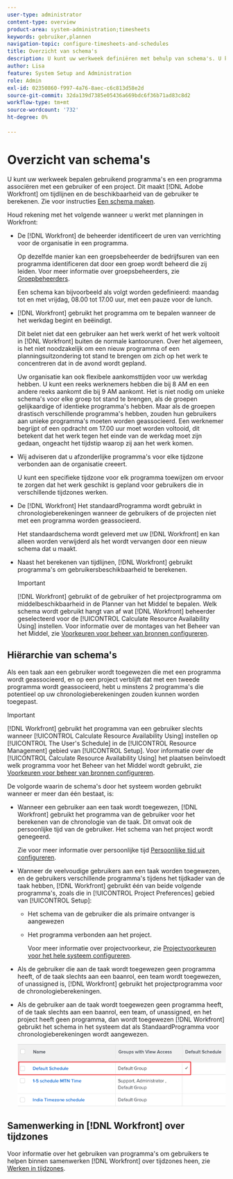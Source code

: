 ```yaml
---
user-type: administrator
content-type: overview
product-area: system-administration;timesheets
keywords: gebruiker,plannen
navigation-topic: configure-timesheets-and-schedules
title: Overzicht van schema's
description: U kunt uw werkweek definiëren met behulp van schema's. U kunt een programma met een gebruiker of een project associëren. Dit maakt [!DNL Adobe Workfront] om tijdlijnen en de beschikbaarheid van de gebruiker te berekenen. Zie Een schema maken voor instructies.
author: Lisa
feature: System Setup and Administration
role: Admin
exl-id: 02350860-f997-4a76-8aec-c6c813d58e2d
source-git-commit: 32da139d7385e05436a669bdc6f36b71ad83c8d2
workflow-type: tm+mt
source-wordcount: '732'
ht-degree: 0%

---
```


# Overzicht van schema&#39;s

<!-- Audited: 1/2024 -->

U kunt uw werkweek bepalen gebruikend programma&#39;s en een programma associëren met een gebruiker of een project. Dit maakt [!DNL Adobe Workfront] om tijdlijnen en de beschikbaarheid van de gebruiker te berekenen. Zie voor instructies [Een schema maken](../../../administration-and-setup/set-up-workfront/configure-timesheets-schedules/create-schedules.md).

Houd rekening met het volgende wanneer u werkt met planningen in Workfront:

* De [!DNL Workfront] de beheerder identificeert de uren van verrichting voor de organisatie in een programma.

  Op dezelfde manier kan een groepsbeheerder de bedrijfsuren van een programma identificeren dat door een groep wordt beheerd die zij leiden. Voor meer informatie over groepsbeheerders, zie [Groepbeheerders](../../../administration-and-setup/manage-groups/group-roles/group-administrators.md).

  Een schema kan bijvoorbeeld als volgt worden gedefinieerd: maandag tot en met vrijdag, 08.00 tot 17.00 uur, met een pauze voor de lunch.

* [!DNL Workfront] gebruikt het programma om te bepalen wanneer de het werkdag begint en beëindigt.

  Dit belet niet dat een gebruiker aan het werk werkt of het werk voltooit in [!DNL Workfront] buiten de normale kantooruren. Over het algemeen, is het niet noodzakelijk om een nieuw programma of een planningsuitzondering tot stand te brengen om zich op het werk te concentreren dat in de avond wordt gepland.

  Uw organisatie kan ook flexibele aankomsttijden voor uw werkdag hebben. U kunt een reeks werknemers hebben die bij 8 AM en een andere reeks aankomt die bij 9 AM aankomt. Het is niet nodig om unieke schema&#39;s voor elke groep tot stand te brengen, als de groepen gelijkaardige of identieke programma&#39;s hebben. Maar als de groepen drastisch verschillende programma&#39;s hebben, zouden hun gebruikers aan unieke programma&#39;s moeten worden geassocieerd. Een werknemer begrijpt of een opdracht om 17.00 uur moet worden voltooid, dit betekent dat het werk tegen het einde van de werkdag moet zijn gedaan, ongeacht het tijdstip waarop zij aan het werk komen.

* Wij adviseren dat u afzonderlijke programma&#39;s voor elke tijdzone verbonden aan de organisatie creeert.

  U kunt een specifieke tijdzone voor elk programma toewijzen om ervoor te zorgen dat het werk geschikt is gepland voor gebruikers die in verschillende tijdzones werken.

* De [!DNL Workfront] Het standaardProgramma wordt gebruikt in chronologieberekeningen wanneer de gebruikers of de projecten niet met een programma worden geassocieerd.

  Het standaardschema wordt geleverd met uw [!DNL Workfront] en kan alleen worden verwijderd als het wordt vervangen door een nieuw schema dat u maakt.

* Naast het berekenen van tijdlijnen, [!DNL Workfront] gebruikt programma&#39;s om gebruikersbeschikbaarheid te berekenen.

  >[!IMPORTANT]
  >
  >[!DNL Workfront] gebruikt of de gebruiker of het projectprogramma om middelbeschikbaarheid in de Planner van het Middel te bepalen. Welk schema wordt gebruikt hangt van af wat [!DNL Workfront] beheerder geselecteerd voor de [!UICONTROL Calculate Resource Availability Using] instellen. Voor informatie over de montages van het Beheer van het Middel, zie [Voorkeuren voor beheer van bronnen configureren](../../../administration-and-setup/set-up-workfront/configure-system-defaults/configure-resource-mgmt-preferences.md).

## Hiërarchie van schema&#39;s

Als een taak aan een gebruiker wordt toegewezen die met een programma wordt geassocieerd, en op een project verblijft dat met een tweede programma wordt geassocieerd, hebt u minstens 2 programma&#39;s die potentieel op uw chronologieberekeningen zouden kunnen worden toegepast.

>[!IMPORTANT]
>
>[!DNL Workfront] gebruikt het programma van een gebruiker slechts wanneer [!UICONTROL Calculate Resource Availability Using] instellen op [!UICONTROL The User's Schedule] in de [!UICONTROL Resource Management] gebied van [!UICONTROL Setup]. Voor informatie over de [!UICONTROL Calculate Resource Availability Using] het plaatsen beïnvloedt welk programma voor het Beheer van het Middel wordt gebruikt, zie [Voorkeuren voor beheer van bronnen configureren](../../../administration-and-setup/set-up-workfront/configure-system-defaults/configure-resource-mgmt-preferences.md).

De volgorde waarin de schema&#39;s door het systeem worden gebruikt wanneer er meer dan één bestaat, is:

* Wanneer een gebruiker aan een taak wordt toegewezen, [!DNL Workfront] gebruikt het programma van de gebruiker voor het berekenen van de chronologie van de taak. Dit omvat ook de persoonlijke tijd van de gebruiker. Het schema van het project wordt genegeerd.

  Zie voor meer informatie over persoonlijke tijd [Persoonlijke tijd uit configureren](../../../workfront-basics/manage-your-account-and-profile/configuring-your-user-profile/personal-time-overview.md).

* Wanneer de veelvoudige gebruikers aan een taak worden toegewezen, en de gebruikers verschillende programma&#39;s tijdens het tijdkader van de taak hebben, [!DNL Workfront] gebruikt één van beide volgende programma&#39;s, zoals die in [!UICONTROL Project Preferences] gebied van [!UICONTROL Setup]:

   * Het schema van de gebruiker die als primaire ontvanger is aangewezen
   * Het programma verbonden aan het project.

     Voor meer informatie over projectvoorkeur, zie [Projectvoorkeuren voor het hele systeem configureren](../../../administration-and-setup/set-up-workfront/configure-system-defaults/set-project-preferences.md).

* Als de gebruiker die aan de taak wordt toegewezen geen programma heeft, of de taak slechts aan een baanrol, een team wordt toegewezen, of unassigned is, [!DNL Workfront] gebruikt het projectprogramma voor de chronologieberekeningen.
* Als de gebruiker aan de taak wordt toegewezen geen programma heeft, of de taak slechts aan een baanrol, een team, of unassigned, en het project heeft geen programma, dan wordt toegewezen [!DNL Workfront] gebruikt het schema in het systeem dat als StandaardProgramma voor chronologieberekeningen wordt aangewezen.

  ![](assets/default-schedule.png)

## Samenwerking in [!DNL Workfront] over tijdzones

Voor informatie over het gebruiken van programma&#39;s om gebruikers te helpen binnen samenwerken [!DNL Workfront] over tijdzones heen, zie [Werken in tijdzones](../../../workfront-basics/tips-tricks-and-troubleshooting/working-across-timezones.md).

